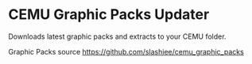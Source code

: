 # CEMU Graphic Packs Updater
Downloads latest graphic packs and extracts to your CEMU folder. 

Graphic Packs source https://github.com/slashiee/cemu_graphic_packs
